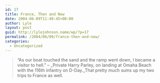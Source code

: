```yaml
---
id: 17
title: France, Then and Now
date: 2004-06-09T11:49:45+00:00
author: Lyle
layout: post
guid: http://lylejohnson.name/wp/?p=17
permalink: /2004/06/09/france-then-and-now/
categories:
  - Uncategorized
---
```

> &#8220;As our boat touched the sand and the ramp went down, I became a visitor to hell.&#8221; &#8211; _Private Harry Parley, on landing at Omaha Beach with the 116th infantry on D-Day._That pretty much sums up my two trips to France as well.